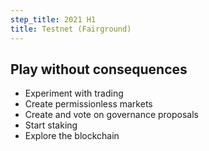 ```yaml
---
step_title: 2021 H1
title: Testnet (Fairground)
---
```


## Play without consequences

- Experiment with trading
- Create permissionless markets
- Create and vote on governance proposals
- Start staking
- Explore the blockchain
